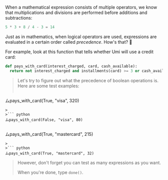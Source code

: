 When a mathematical expression consists of multiple operators, we know that multiplications and divisions are performed before additions and subtractions:

```python
5 * 3 + 8 / 4 - 3 = 14
```

Just as in mathematics, when logical operators are used, expressions are evaluated in a certain order called _precedence_. How's that? :thinking:

For example, look at this function that tells whether Umi will use a credit card:

```python
def pays_with_card(interest_charged, card, cash_available):
  return not interest_charged and installments(card) >= 3 or cash_available < 100
```

> Let's try to figure out what the precedence of boolean operations is. Here are some test examples:
 >
>``` python
ムpays_with_card(True, "visa", 320)
```
>
>``` python
ムpays_with_card(False, "visa", 80)
```
>
>``` python
ムpays_with_card(True, "mastercard", 215)
```
>
>``` python
ムpays_with_card(True, "mastercard", 32)
```
> However, don't forget you can test as many expressions as you want.
>
> When you're done, type `done()`.

